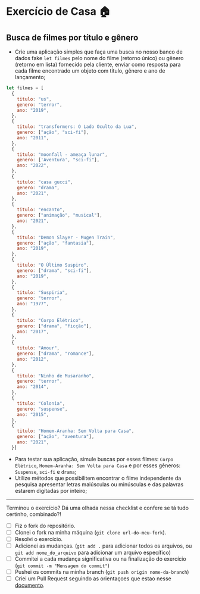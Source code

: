 # Exercício de Casa 🏠 

## Busca de filmes por título e gênero 

- Crie uma aplicação simples que faça uma busca no nosso banco de dados fake `let filmes` pelo nome do filme (retorno único) ou gênero (retorno em lista) fornecido pela cliente, enviar como resposta para cada filme encontrado um objeto com título, gênero e ano de lançamento;

```js 
let filmes = [
  {
    titulo: "us",
    genero: "terror",
    ano: "2019", 
  },
  {
    titulo: "transformers: O Lado Oculto da Lua",
    genero: ["ação", "sci-fi"],
    ano: "2011", 
  },
  {
    titulo: "moonfall - ameaça lunar",
    genero: ['Aventura', "sci-fi"],
    ano: "2022", 
  },
  {
    titulo: "casa gucci",
    genero: "drama",
    ano: "2021", 
  },
  {
    titulo: "encanto",
    genero: ["animação", "musical"],
    ano: "2021", 
  },
  {
    titulo: "Demon Slayer - Mugen Train",
    genero: ["ação", "fantasia"],
    ano: "2019", 
  },
  {
    titulo: "O Último Suspiro",
    genero: ["drama", "sci-fi"],
    ano: "2019", 
  },
  {
    titulo: "Suspiria",
    genero: "terror",
    ano: "1977", 
  },
  {
    titulo: "Corpo Elétrico",
    genero: ["drama", "ficção"],
    ano: "2017", 
  },
  {
    titulo: "Amour",
    genero: ["drama", "romance"],
    ano: "2012", 
  },
  {
    titulo: "Ninho de Musaranho",
    genero: "terror",
    ano: "2014", 
  },
  {
    titulo: "Colonia",
    genero: "suspense",
    ano: "2015", 
  },
  {
    titulo: "Homem-Aranha: Sem Volta para Casa",
    genero: ["ação", "aventura"],
    ano: "2021", 
  }] 
```

- Para testar sua aplicação, simule buscas por esses filmes: `Corpo Elétrico`, `Homem-Aranha: Sem Volta para Casa` e por esses gêneros: `Suspense`, `sci-fi` e `drama`;
- Utilize métodos que possibilitem encontrar o filme independente da pesquisa apresentar letras maiúsculas ou minúsculas e das palavras estarem digitadas por inteiro;

---

Terminou o exercício? Dá uma olhada nessa checklist e confere se tá tudo certinho, combinado?!

- [ ] Fiz o fork do repositório.
- [ ] Clonei o fork na minha máquina (`git clone url-do-meu-fork`).
- [ ] Resolvi o exercício.
- [ ] Adicionei as mudanças. (`git add .` para adicionar todos os arquivos, ou `git add nome_do_arquivo` para adicionar um arquivo específico)
- [ ] Commitei a cada mudança significativa ou na finalização do exercício (`git commit -m "Mensagem do commit"`)
- [ ] Pushei os commits na minha branch (`git push origin nome-da-branch`)
- [ ] Criei um Pull Request seguindo as orientaçoes que estao nesse [documento](https://github.com/mflilian/repo-example/blob/main/exercicios/para-casa/instrucoes-pull-request.md).
